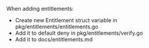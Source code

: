 When adding entitlements:

- Create new Entitlement struct variable in pkg/entitlements/entitlements.go
- Add it to default deny in pkg/entitlements/verify.go
- Add it to docs/entitlements.md

